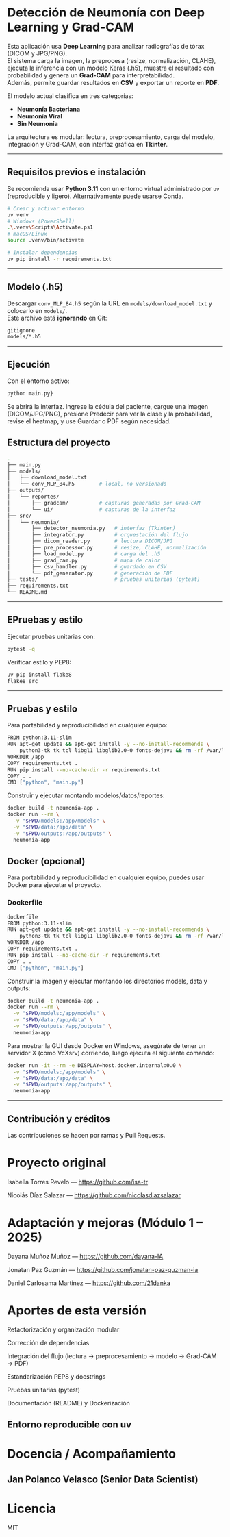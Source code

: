 # Detección de Neumonía con Deep Learning y Grad-CAM

Esta aplicación usa **Deep Learning** para analizar radiografías de tórax (DICOM y JPG/PNG).  
El sistema carga la imagen, la preprocesa (resize, normalización, CLAHE), ejecuta la inferencia con un modelo Keras (.h5), muestra el resultado con probabilidad y genera un **Grad-CAM** para interpretabilidad.  
Además, permite guardar resultados en **CSV** y exportar un reporte en **PDF**.  

El modelo actual clasifica en tres categorías:  
- **Neumonía Bacteriana**  
- **Neumonía Viral**  
- **Sin Neumonía**  

La arquitectura es modular: lectura, preprocesamiento, carga del modelo, integración y Grad-CAM, con interfaz gráfica en **Tkinter**.

---

## Requisitos previos e instalación

Se recomienda usar **Python 3.11** con un entorno virtual administrado por `uv` (reproducible y ligero). Alternativamente puede usarse Conda.

```bash
# Crear y activar entorno
uv venv
# Windows (PowerShell)
.\.venv\Scripts\Activate.ps1
# macOS/Linux
source .venv/bin/activate

# Instalar dependencias
uv pip install -r requirements.txt
```
---

## Modelo (.h5)

Descargar `conv_MLP_84.h5` según la URL en `models/download_model.txt` y colocarlo en `models/`.  
Este archivo está **ignorando** en Git:

```bash
gitignore
models/*.h5
```
---

## Ejecución

Con el entorno activo:

```bash
python main.py}
```

Se abrirá la interfaz. Ingrese la cédula del paciente, cargue una imagen (DICOM/JPG/PNG), presione Predecir para ver la clase y la probabilidad, revise el heatmap, y use Guardar o PDF según necesidad.

## Estructura del proyecto

```bash
.
├── main.py
├── models/
│   ├── download_model.txt
│   └── conv_MLP_84.h5        # local, no versionado
├── outputs/
│   └── reportes/
│       ├── gradcam/          # capturas generadas por Grad-CAM
│       └── ui/               # capturas de la interfaz
├── src/
│   └── neumonia/
│       ├── detector_neumonia.py   # interfaz (Tkinter)
│       ├── integrator.py          # orquestación del flujo
│       ├── dicom_reader.py        # lectura DICOM/JPG
│       ├── pre_processor.py       # resize, CLAHE, normalización
│       ├── load_model.py          # carga del .h5
│       ├── grad_cam.py            # mapa de calor
│       ├── csv_handler.py         # guardado en CSV
│       └── pdf_generator.py       # generación de PDF
├── tests/                         # pruebas unitarias (pytest)
├── requirements.txt
└── README.md
```
---

## EPruebas y estilo

Ejecutar pruebas unitarias con:

```bash
pytest -q
```

Verificar estilo y PEP8:

```bash
uv pip install flake8
flake8 src
```
---

## Pruebas y estilo

Para portabilidad y reproducibilidad en cualquier equipo:

```bash
FROM python:3.11-slim
RUN apt-get update && apt-get install -y --no-install-recommends \
    python3-tk tk tcl libgl1 libglib2.0-0 fonts-dejavu && rm -rf /var/lib/apt/lists/*
WORKDIR /app
COPY requirements.txt .
RUN pip install --no-cache-dir -r requirements.txt
COPY . .
CMD ["python", "main.py"]
```

Construir y ejecutar montando modelos/datos/reportes:

```bash
docker build -t neumonia-app .
docker run --rm \
  -v "$PWD/models:/app/models" \
  -v "$PWD/data:/app/data" \
  -v "$PWD/outputs:/app/outputs" \
  neumonia-app
```
## Docker (opcional)

Para portabilidad y reproducibilidad en cualquier equipo, puedes usar Docker para ejecutar el proyecto.

### Dockerfile

```bash
dockerfile
FROM python:3.11-slim
RUN apt-get update && apt-get install -y --no-install-recommends \
    python3-tk tk tcl libgl1 libglib2.0-0 fonts-dejavu && rm -rf /var/lib/apt/lists/*
WORKDIR /app
COPY requirements.txt .
RUN pip install --no-cache-dir -r requirements.txt
COPY . .
CMD ["python", "main.py"]
```
Construir la imagen y ejecutar montando los directorios models, data y outputs:

```bash
docker build -t neumonia-app .
docker run --rm \
  -v "$PWD/models:/app/models" \
  -v "$PWD/data:/app/data" \
  -v "$PWD/outputs:/app/outputs" \
  neumonia-app
```
Para mostrar la GUI desde Docker en Windows, asegúrate de tener un servidor X (como VcXsrv) corriendo, luego ejecuta el siguiente comando:

```bash
docker run -it --rm -e DISPLAY=host.docker.internal:0.0 \
  -v "$PWD/models:/app/models" \
  -v "$PWD/data:/app/data" \
  -v "$PWD/outputs:/app/outputs" \
  neumonia-app
```
---

## Contribución y créditos

Las contribuciones se hacen por ramas y Pull Requests.

# Proyecto original

Isabella Torres Revelo — https://github.com/isa-tr

Nicolás Díaz Salazar — https://github.com/nicolasdiazsalazar

# Adaptación y mejoras (Módulo 1 – 2025)

Dayana Muñoz Muñoz — https://github.com/dayana-IA

Jonatan Paz Guzmán — https://github.com/jonatan-paz-guzman-ia

Daniel Carlosama Martínez — https://github.com/21danka

# Aportes de esta versión

Refactorización y organización modular

Corrección de dependencias

Integración del flujo (lectura → preprocesamiento → modelo → Grad-CAM → PDF)

Estandarización PEP8 y docstrings

Pruebas unitarias (pytest)

Documentación (README) y Dockerización

Entorno reproducible con uv
---
# Docencia / Acompañamiento

Jan Polanco Velasco (Senior Data Scientist)
---
# Licencia

MIT